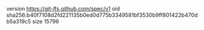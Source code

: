 version https://git-lfs.github.com/spec/v1
oid sha256:b40f7108d2fd221135b0ed0d775b3349581bf3530b9ff801422b470db5a319c5
size 15796
